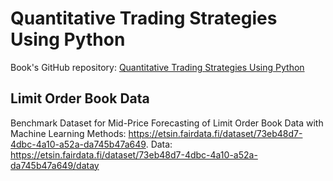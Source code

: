 # Quantitative Trading Strategies Using Python

Book's GitHub repository: [Quantitative Trading Strategies Using Python](https://github.com/ficusrobusta/Quantitative-Trading-Strategies-Using-Python)

## Limit Order Book Data

Benchmark Dataset for Mid-Price Forecasting of Limit Order Book Data with Machine Learning Methods: https://etsin.fairdata.fi/dataset/73eb48d7-4dbc-4a10-a52a-da745b47a649. Data: https://etsin.fairdata.fi/dataset/73eb48d7-4dbc-4a10-a52a-da745b47a649/datay
